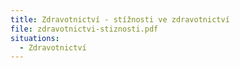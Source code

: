 ```yaml
---
title: Zdravotnictví - stížnosti ve zdravotnictví
file: zdravotnictvi-stiznosti.pdf
situations:
  - Zdravotnictví
---
```


